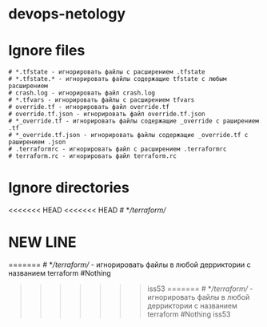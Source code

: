 # devops-netology
# Ignore files
	# *.tfstate - игнорировать файлы с расширением .tfstate
	# *.tfstate.* - игнорировать файлы содержащие tfstate с любым расширением
	# crash.log - игнорировать файл crash.log
	# *.tfvars - игнорировать файлы с расширением tfvars
	# override.tf - игнорировать файл override.tf
	# override.tf.json - игнорировать файл override.tf.json
	# *_override.tf - игнорировать файлы содержащие _override с раширением .tf
	# *_override.tf.json - игнорировать файлы содержащие _override.tf с раширением .json
	# .terraformrc - игнорировать файл с расширением .terraformrc
	# terraform.rc - игнорировать файл terraform.rc
# Ignore directories
<<<<<<< HEAD
<<<<<<< HEAD
	# **/terraform/*
# NEW LINE
=======
	# **/terraform/* - игнорировать файлы в любой дерриктории с названием terraform
#Nothing
>>>>>>> iss53
=======
	# **/terraform/* - игнорировать файлы в любой дерриктории с названием terraform
#Nothing
>>>>>>> iss53
